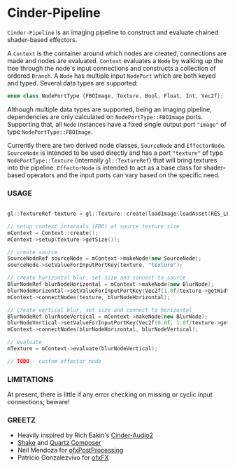 # Cinder-Pipeline
`Cinder-Pipeline` is an imaging pipeline to construct and evaluate chained shader-based effectors.

A `Context` is the container around which nodes are created, connections are made and nodes are evaluated. `Context` evaluates a `Node` by walking up the tree through the node's input connections and constructs a collection of ordered `Branch`.
A `Node` has multiple input `NodePort` which are both keyed and typed. Several data types are supported:
```C++
enum class NodePortType {FBOImage, Texture, Bool, Float, Int, Vec2f};
```
Although multiple data types are supported, being an imaging pipeline, dependencies are only calculated on `NodePortType::FBOImage` ports. Supporting that, all `Node` instances have a fixed single output port `"image"` of type `NodePortType::FBOImage`.

Currently there are two derived node classes, `SourceNode` and `EffectorNode`. `SourceNode` is intended to be used directly and has a port `"texture"` of type `NodePortType::Texture` (internally `gl::TextureRef`) that will bring textures into the pipeline. `EffectorNode` is intended to act as a base class for shader-based operators and the input ports can vary based on the specific need.

### USAGE
```C++

gl::TextureRef texture = gl::Texture::create(loadImage(loadAsset(RES_LENNA_IMAGE)));

// setup context internals (FBO) at source texture size
mContext = Context::create();
mContext->setup(texture->getSize());

// create source
SourceNodeRef sourceNode = mContext->makeNode(new SourceNode);
sourceNode->setValueForInputPortKey(texture, "texture");

// create horizontal blur, set size and connect to source
BlurNodeRef blurNodeHorizontal = mContext->makeNode(new BlurNode);
blurNodeHorizontal->setValueForInputPortKey(Vec2f(1.0f/texture->getWidth(), 0.0f), "pixelSize");
mContext->connectNodes(texture, blurNodeHorizontal);

// create vertical blur, set size and connect to horizontal
BlurNodeRef blurNodeVertical = mContext->makeNode(new BlurNode);
blurNodeVertical->setValueForInputPortKey(Vec2f(0.0f, 1.0f/texture->getHeight()), "pixelSize");
mContext->connectNodes(blurNodeHorizontal, blurNodeVertical);

// evaluate
mTexture = mContext->evaluate(blurNodeVertical);
```

```C++
// TODO - custom effector node
```

### LIMITATIONS
At present, there is little if any error checking on missing or cyclic input connections; beware!

### GREETZ
- Heavily inspired by Rich Eakin's [Cinder-Audio2](https://forum.libcinder.org/topic/rfc-cinder-audio2-available-for-alpha-testing)
- [Shake](http://en.wikipedia.org/wiki/Shake_(software)) and [Quartz Composer](http://en.wikipedia.org/wiki/Quartz_Composer)
- Neil Mendoza for [ofxPostProcessing](https://github.com/neilmendoza/ofxPostProcessing)
- Patricio Gonzalezvivo for [ofxFX](https://github.com/patriciogonzalezvivo/ofxFX)
